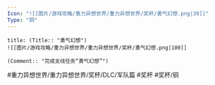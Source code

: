 ```yaml
---
Icon: "![[图片/游戏攻略/重力异想世界/重力异想世界/奖杯/勇气幻想.png|30]]"
Type: "铜"
---
```

```ad-common-bronze-trophy
title: (Title:: "勇气幻想")
![[图片/游戏攻略/重力异想世界/重力异想世界/奖杯/勇气幻想.png|100]]

(Comment:: "完成支线任务“勇气幻想”")
```

#重力异想世界/重力异想世界/奖杯/DLC/军队篇 #奖杯 #奖杯/铜
